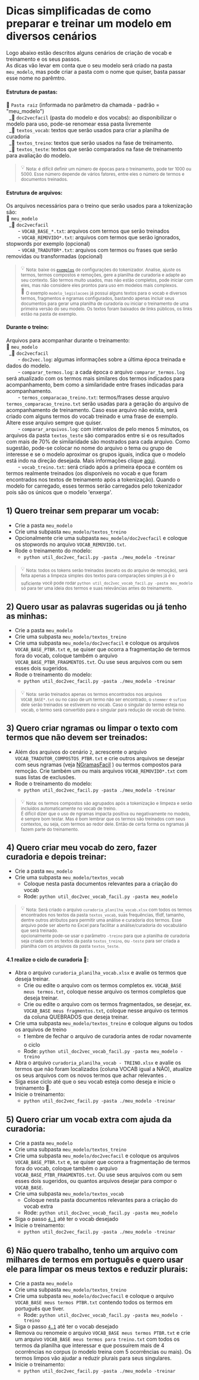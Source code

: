 # Dicas simplificadas de como preparar e treinar um modelo em diversos cenários
Logo abaixo estão descritos alguns cenários de criação de vocab e treinamento e os seus passos.<br>
As dicas vão levar em conta que o seu modelo será criado na pasta `meu_modelo`, mas pode criar a pasta com o nome que quiser, basta passar esse nome no parêmtro.
  
#### Estrutura de pastas:  
:file_folder: `Pasta raiz` (informada no parâmetro da chamada - padrão = "meu_modelo")<br>
&nbsp;&nbsp;\_:file_folder: `doc2vecfacil` (pasta do modelo e dos vocabs): ao disponibilizar o modelo para uso, pode-se renomear essa pasta livremente<br>
&nbsp;&nbsp;\_:file_folder: `textos_vocab`: textos que serão usados para criar a planilha de curadoria<br>
&nbsp;&nbsp;\_:file_folder: `textos_treino`: textos que serão usados na fase de treinamento.<br>
&nbsp;&nbsp;\_:file_folder: `textos_teste`: textos que serão comparados na fase de treinamento para avaliação do modelo.<br>

> 💡 <sub>Nota: é difícil definir um número de épocas para o treinamento, pode ter 1000 ou 5000. Esse número depende de vários fatores, entre eles o número de termos e documentos treinados.</sub>
        
#### Estrutura de arquivos:
 Os arquivos necessários para o treino que serão usados para a tokenização são:<br>
 :file_folder: `meu_modelo` <br>
 &nbsp;&nbsp;\_:file_folder: `doc2vecfacil`<br>
 &nbsp;&nbsp;&nbsp;&nbsp;&nbsp;&nbsp;&nbsp; - `VOCAB_BASE_*.txt`: arquivos com termos que serão treinados <br>
 &nbsp;&nbsp;&nbsp;&nbsp;&nbsp;&nbsp;&nbsp; - `VOCAB_REMOVIDO*.txt`: arquivos com termos que serão ignorados, stopwords por exemplo (opcional)<br>
 &nbsp;&nbsp;&nbsp;&nbsp;&nbsp;&nbsp;&nbsp; - `VOCAB_TRADUTOR*.txt`: arquivos com termos ou frases que serão removidas ou transformadas (opcional)<br>

> 💡 <sub>Nota: baixe os [`exemplos`](../exemplos) de configurações do tokenizador. Analise, ajuste os termos, termos compostos e remoções, gere a planilha de curadoria e adapte ao seu contexto. São termos muito usados, mas não estão completos, pode iniciar com eles, mas não considere eles prontos para uso em modelos mais complexos.<br></sub> 
> 📑 <sub> O exemplo `modelo_legislacoes` já possui alguns textos para o vocab e diversos termos, fragmentos e ngramas configurados, bastando apenas incluir seus documentos para gerar uma planilha de curadoria ou iniciar o treinamento de uma primeira versão do seu modelo. Os textos foram baixados de links públicos, os links estão na pasta de exemplo.</sub> 

#### Durante o treino:
 Arquivos para acompanhar durante o treinamento:<br>
 :file_folder: `meu_modelo` <br>
 &nbsp;&nbsp;\_:file_folder: `doc2vecfacil`<br>
 &nbsp;&nbsp;&nbsp;&nbsp;&nbsp;&nbsp;&nbsp; - `doc2vec.log`: algumas informações sobre a última época treinada e dados do modelo.<br>
 &nbsp;&nbsp;&nbsp;&nbsp;&nbsp;&nbsp;&nbsp; - `comparar_termos.log`: a cada época o arquivo `comparar_termos.log` será atualizado com os termos mais similares dos termos indicados para acompanhamento, bem como a similaridade entre frases indicadas para acompanhamento.<br>
 &nbsp;&nbsp;&nbsp;&nbsp;&nbsp;&nbsp;&nbsp; - `termos_comparacao_treino.txt`: termos/frases desse arquivo `termos_comparacao_treino.txt` serão usadas para a geração do arquivo de acompanhamento de treinamento. Caso esse arquivo não exista, será criado com alguns termos do vocab treinado e uma frase de exemplo. Altere esse arquivo sempre que quiser.<br>
 &nbsp;&nbsp;&nbsp;&nbsp;&nbsp;&nbsp;&nbsp; - `comparar_arquivos.log`: com intervalos de pelo menos 5 minutos, os arquivos da pasta `textos_teste` são comparados entre si e os resultados com mais de 70% de similaridade são mostrados para cada arquivo. Como sugestão, pode-se colocar no nome do arquivo o tema ou grupo de interesse e se o modelo aproximar os grupos iguais, indica que o modelo está indo na direção desejada. Mais informações clique [aqui](../README.md#arquivos-comparados-para-acompanhar-a-evolu%C3%A7%C3%A3o-do-modelo).<br>
 &nbsp;&nbsp;&nbsp;&nbsp;&nbsp;&nbsp;&nbsp; - `vocab_treino.txt`: será criado após a primeira época e contém os termos realmente treinados (os disponíveis no vocab e que foram encontrados nos textos de treinamento após a tokenização). Quando o modelo for carregado, esses termos serão carregados pelo tokenizador pois são os únicos que o modelo 'enxerga'.

## 1) Quero treinar sem preparar um vocab:
 - Crie a pasta `meu_modelo`
 - Crie uma subpasta `meu_modelo/textos_treino`
 - Opcionalmente crie uma subpasta `meu_modelo/doc2vecfacil` e coloque os stopwords no arquivo `VOCAB_REMOVIDO.txt`. 
 - Rode o treinamento do modelo:
   - `python util_doc2vec_facil.py -pasta ./meu_modelo -treinar`
  > 💡 <sub>Nota: todos os tokens serão treinados (exceto os do arquivo de remoção), será feita apenas a limpeza simples dos textos para comparações simples já é o suficiente</sub>
  > <sub> você pode rodar `python util_doc2vec_vocab_facil.py -pasta meu_modelo` só para ter uma ideia dos termos e suas relevâncias antes do treinamento.</sub>

## 2) Quero usar as palavras sugeridas ou já tenho as minhas:
 - Crie a pasta `meu_modelo`
 - Crie uma subpasta `meu_modelo/textos_treino`
 - Crie uma subpasta `meu_modelo/doc2vecfacil` e coloque os arquivos `VOCAB_BASE_PTBR.txt` e, se quiser que ocorra a fragmentação de termos fora do vocab, coloque também o arquivo `VOCAB_BASE_PTBR_FRAGMENTOS.txt`. Ou use seus arquivos com ou sem esses dois sugeridos. 
 - Rode o treinamento do modelo:
   - `python util_doc2vec_facil.py -pasta ./meu_modelo -treinar`
 > 💡 <sub>Nota: serão treinados apenas os termos encontrados nos arquivos `VOCAB_BASE*.txt` ou no caso de um termo não ser encontrado, o `stemmer` e `sufixo` dele serão treinados se estiverem no vocab. Caso o singular do termo esteja no vocab, o termo será convertido para o singular para redução de vocab de treino.</sub>

## 3) Quero criar ngramas ou limpar o texto com termos que não devem ser treinados:
 - Além dos arquivos do cenário `2`, acrescente o arquivo `VOCAB_TRADUTOR_COMPOSTOS_PTBR.txt` e crie outros arquivos se desejar com seus ngramas (veja [NGramasFacil](readme_ngramas.md) ) ou termos compostos para remoção. Crie também um ou mais arquivos `VOCAB_REMOVIDO*.txt` com suas listas de exclusões.
 - Rode o treinamento do modelo:
   - `python util_doc2vec_facil.py -pasta ./meu_modelo -treinar`
 > 💡 <sub>Nota: os termos compostos são agrupados após a tokenização e limpeza e serão incluídos automaticamente no vocab de treino.</sub>  
 > <sub>É difícil dizer que o uso de ngramas impacta positiva ou negativamente no modelo, é sempre bom testar. Mas é bom lembrar que os termos são treinados com seus contextos, ou seja, com termos ao redor dele. Então de certa forma os ngramas já fazem parte do treinamento.</sub>  

## 4) Quero criar meu vocab do zero, fazer curadoria e depois treinar:
 - Crie a pasta `meu_modelo`
 - Crie uma subpasta `meu_modelo/textos_vocab`
   - Coloque nesta pasta documentos relevantes para a criação do vocab
   - Rode: `python util_doc2vec_vocab_facil.py -pasta meu_modelo`

 > 💡 <sub>Nota: Será criado o arquivo `curadoria_planilha_vocab.xlsx` com todos os termos encontrados nos textos da pasta `textos_vocab`, suas frequências, tfidf, tamanho, dentre outros atributos para permitir uma análise e curadoria dos termos. Esse arquivo pode ser aberto no Excel para facilitar a análise/curadoria do vocabulário que será treinado.</sub><br>
 > <sub> opcionalmente pode-se usar o parâmetro `-treino` para que a planilha de curadoria seja criada com os textos da pasta `textos_treino`, ou `-teste` para ser criada a planilha com os arquivos da pasta `textos_teste`.<sub>

#### 4.1 realize o ciclo de curadoria :repeat::
 - Abra o arquivo `curadoria_planilha_vocab.xlsx` e avalie os termos que deseja treinar.
   - Crie ou edite o arquivo com os termos completos ex. `VOCAB_BASE meus termos.txt`, coloque nesse arquivo os termos completos que deseja treinar.
   - Crie ou edite o arquivo com os termos fragmentados, se desejar, ex. `VOCAB_BASE meus fragmentos.txt`, coloque nesse arquivo os termos da coluna QUEBRADOS que deseja treinar.
 - Crie uma subpasta `meu_modelo/textos_treino` e coloque alguns ou todos os arquivos de treino
   - ❗ lembre de fechar o arquivo de curadoria antes de rodar novamente o ciclo
   - Rode: `python util_doc2vec_vocab_facil.py -pasta meu_modelo -treino`
 - Abra o arquivo `curadoria_planilha_vocab - TREINO.xlsx` e avalie os termos que não foram localizados (coluna VOCAB igual a NÃO), atualize os seus arquivos com os novos termos que achar relevantes .
 - Siga esse ciclo até que o seu vocab esteja como deseja e inicie o treinamento :repeat:.
 - Inicie o treinamento:
    - `python util_doc2vec_facil.py -pasta ./meu_modelo -treinar`

## 5) Quero criar um vocab extra com ajuda da curadoria:
 - Crie a pasta `meu_modelo`
 - Crie uma subpasta `meu_modelo/textos_treino`
 - Crie uma subpasta `meu_modelo/doc2vecfacil` e coloque os arquivos `VOCAB_BASE_PTBR.txt` e, se quiser que ocorra a fragmentação de termos fora do vocab, coloque também o arquivo `VOCAB_BASE_PTBR_FRAGMENTOS.txt`. Ou use seus arquivos com ou sem esses dois sugeridos, ou quantos arquivos desejar para compor o `VOCAB_BASE`. 
 - Crie uma subpasta `meu_modelo/textos_vocab`
   - Coloque nesta pasta documentos relevantes para a criação do vocab extra
   - Rode: `python util_doc2vec_vocab_facil.py -pasta meu_modelo`
 - Siga o passo [`4.1`](#41-realize-o-ciclo-de-curadoria-repeat) até ter o vocab desejado
 - Inicie o treinamento:
    - `python util_doc2vec_facil.py -pasta ./meu_modelo -treinar`

## 6) Não quero trabalho, tenho um arquivo com milhares de termos em português e quero usar ele para limpar os meus textos e reduzir plurais:
 - Crie a pasta `meu_modelo`
 - Crie uma subpasta `meu_modelo/textos_treino`
 - Crie uma subpasta `meu_modelo/doc2vecfacil` e coloque o arquivo `VOCAB_BASE meus termos PTBR.txt` contendo todos os termos em português que tiver. 
   - Rode: `python util_doc2vec_vocab_facil.py -pasta meu_modelo -treino`
 - Siga o passo [`4.1`](#41-realize-o-ciclo-de-curadoria-repeat) até ter o vocab desejado
 - Remova ou renomeie o arquivo `VOCAB_BASE meus termos PTBR.txt` e crie um arquivo `VOCAB_BASE meus termos para treino.txt` com todos os termos da planilha que interessar e que possuírem mais de 4 ocorrências no corpus (o modelo treina com 5 ocorrências ou mais). Os termos limpos vão ajudar a reduzir plurais para seus singulares.
 - Inicie o treinamento:
    - `python util_doc2vec_facil.py -pasta ./meu_modelo -treinar`
